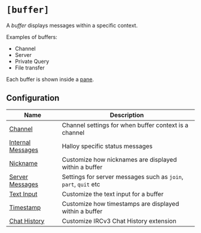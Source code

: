 # `[buffer]`

A _buffer_ displays messages within a specific context.

Examples of buffers:

- Channel
- Server
- Private Query
- File transfer

Each buffer is shown inside a [pane](../pane/index.html).

## Configuration

| Name                                                | Description                                                     |
| --------------------------------------------------- | --------------------------------------------------------------- |
| [Channel](./channel/index.html)                     | Channel settings for when buffer context is a channel           |
| [Internal Messages](./internal_messages/index.html) | Halloy specific status messages                                 |
| [Nickname](./nickname.md)                           | Customize how nicknames are displayed within a buffer           |
| [Server Messages](./server_messages/index.html)     | Settings for server messages such as `join`, `part`, `quit` etc |
| [Text Input](./text_input.md)                       | Customize the text input for a buffer                           |
| [Timestamp](./timestamp.md)                         | Customize how timestamps are displayed within a buffer          |
| [Chat History](./chat_history.md)                   | Customize IRCv3 Chat History extension          |
